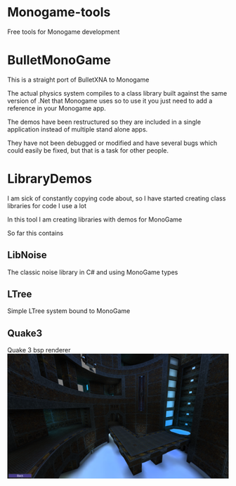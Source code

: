 # Monogame-tools
Free tools for Monogame development

# BulletMonoGame

This is a straight port of BulletXNA to Monogame

The actual physics system compiles to a class library built against the same version of .Net that Monogame uses so to use it you just need to add a reference in your Monogame app.

The demos have been restructured so they are included in a single application instead of multiple stand alone apps.

They have not been debugged or modified and have several bugs which could easily be fixed, but that is a task for other people.

# LibraryDemos

I am sick of constantly copying code about, so I have started creating class libraries for code I use a lot

In this tool I am creating libraries with demos for MonoGame 

So far this contains

## LibNoise 
   The classic noise library in C# and using MonoGame types
## LTree
   Simple LTree system bound to MonoGame
## Quake3 
   Quake 3 bsp renderer
   ![Alt Screenshot](LibraryDemos/screenshot.png?raw=true "Screenshot")
